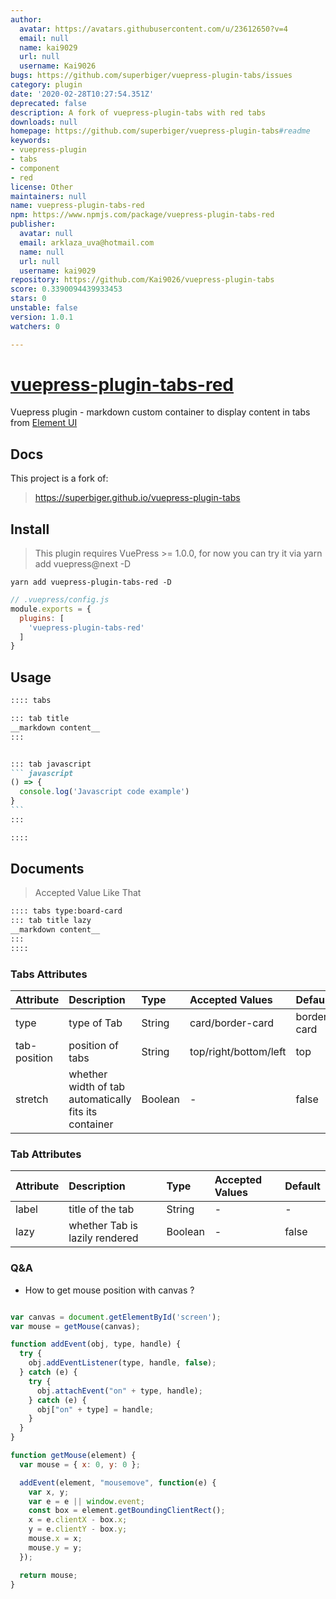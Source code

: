 ```yaml
---
author:
  avatar: https://avatars.githubusercontent.com/u/23612650?v=4
  email: null
  name: kai9029
  url: null
  username: Kai9026
bugs: https://github.com/superbiger/vuepress-plugin-tabs/issues
category: plugin
date: '2020-02-28T10:27:54.351Z'
deprecated: false
description: A fork of vuepress-plugin-tabs with red tabs
downloads: null
homepage: https://github.com/superbiger/vuepress-plugin-tabs#readme
keywords:
- vuepress-plugin
- tabs
- component
- red
license: Other
maintainers: null
name: vuepress-plugin-tabs-red
npm: https://www.npmjs.com/package/vuepress-plugin-tabs-red
publisher:
  avatar: null
  email: arklaza_uva@hotmail.com
  name: null
  url: null
  username: kai9029
repository: https://github.com/Kai9026/vuepress-plugin-tabs
score: 0.3390094439933453
stars: 0
unstable: false
version: 1.0.1
watchers: 0

---
```


# [vuepress-plugin-tabs-red](https://github.com/Kai9026/vuepress-plugin-tabs.git)

Vuepress plugin - markdown custom container to display content in tabs from [Element UI](https://github.com/ElemeFE/element)

## Docs
This project is a fork of: 
> https://superbiger.github.io/vuepress-plugin-tabs

## Install
> This plugin requires VuePress >= 1.0.0, for now you can try it via yarn add vuepress@next -D 

```shell
yarn add vuepress-plugin-tabs-red -D
```

```javascript
// .vuepress/config.js
module.exports = {
  plugins: [
    'vuepress-plugin-tabs-red'
  ]
}
```

## Usage

~~~ md
:::: tabs

::: tab title
__markdown content__
:::


::: tab javascript
``` javascript
() => {
  console.log('Javascript code example')
}
```
:::

::::

~~~

## Documents
> Accepted Value Like That
~~~md
:::: tabs type:board-card
::: tab title lazy
__markdown content__
:::
::::
~~~

### Tabs Attributes
|Attribute|Description|Type|Accepted Values|Default|
|:--|:--|:--|:--|:--|
|type|type of Tab|String|card/border-card|border-card|
|tab-position|position of tabs|String|top/right/bottom/left|top|
|stretch|whether width of tab automatically fits its container|Boolean|-|false|


### Tab Attributes
|Attribute|Description|Type|Accepted Values|Default|
|:--|:--|:--|:--|:--|
|label|title of the tab|String|-|-|
|lazy|whether Tab is lazily rendered|Boolean|-|false|

### Q&A
* How to get mouse position with canvas ?
```javascript

var canvas = document.getElementById('screen');
var mouse = getMouse(canvas);

function addEvent(obj, type, handle) {
  try {
    obj.addEventListener(type, handle, false);
  } catch (e) {
    try {
      obj.attachEvent("on" + type, handle);
    } catch (e) {
      obj["on" + type] = handle;
    }
  }
}

function getMouse(element) {
  var mouse = { x: 0, y: 0 };

  addEvent(element, "mousemove", function(e) {
    var x, y;
    var e = e || window.event;
    const box = element.getBoundingClientRect();
    x = e.clientX - box.x;
    y = e.clientY - box.y;
    mouse.x = x;
    mouse.y = y;
  });

  return mouse;
}
```

